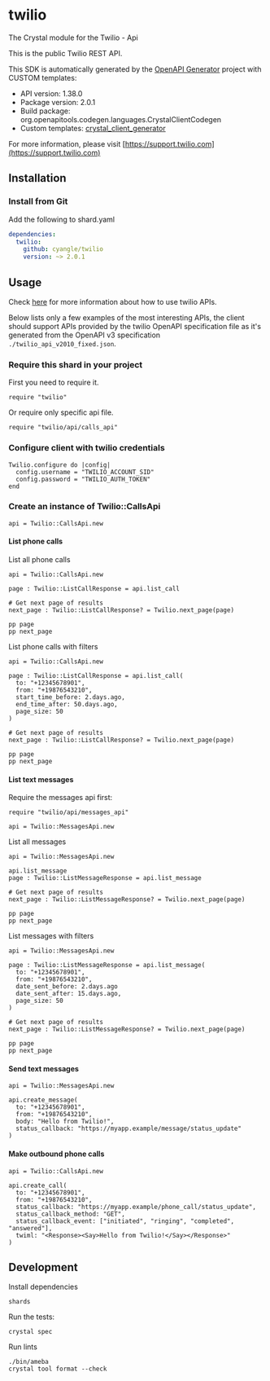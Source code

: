 # twilio

The Crystal module for the Twilio - Api

This is the public Twilio REST API.

This SDK is automatically generated by the [OpenAPI Generator](https://openapi-generator.tech) project with CUSTOM templates:

- API version: 1.38.0
- Package version: 2.0.1
- Build package: org.openapitools.codegen.languages.CrystalClientCodegen
- Custom templates: [crystal_client_generator](https://github.com/cyangle/crystal_client_generator)

For more information, please visit [https://support.twilio.com](https://support.twilio.com)

## Installation

### Install from Git

Add the following to shard.yaml

```yaml
dependencies:
  twilio:
    github: cyangle/twilio
    version: ~> 2.0.1
```

## Usage

Check [here](https://www.twilio.com/docs/all) for more information about how to use twilio APIs.

Below lists only a few examples of the most interesting APIs, the client should support APIs provided by the twilio OpenAPI specification file as it's generated from the OpenAPI v3 specification `./twilio_api_v2010_fixed.json`.

### Require this shard in your project

First you need to require it.

```crystal
require "twilio"
```

Or require only specific api file.

```crystal
require "twilio/api/calls_api"
```

### Configure client with twilio credentials

```crystal
Twilio.configure do |config|
  config.username = "TWILIO_ACCOUNT_SID"
  config.password = "TWILIO_AUTH_TOKEN"
end
```

### Create an instance of Twilio::CallsApi

```crystal
api = Twilio::CallsApi.new
```

#### List phone calls

List all phone calls
```crystal
api = Twilio::CallsApi.new

page : Twilio::ListCallResponse = api.list_call

# Get next page of results
next_page : Twilio::ListCallResponse? = Twilio.next_page(page)

pp page
pp next_page
```

List phone calls with filters
```crystal
api = Twilio::CallsApi.new

page : Twilio::ListCallResponse = api.list_call(
  to: "+12345678901",
  from: "+19876543210",
  start_time_before: 2.days.ago,
  end_time_after: 50.days.ago,
  page_size: 50
)

# Get next page of results
next_page : Twilio::ListCallResponse? = Twilio.next_page(page)

pp page
pp next_page
```

#### List text messages

Require the messages api first:

```crystal
require "twilio/api/messages_api"

api = Twilio::MessagesApi.new
```

List all messages
```crystal
api = Twilio::MessagesApi.new

api.list_message
page : Twilio::ListMessageResponse = api.list_message

# Get next page of results
next_page : Twilio::ListMessageResponse? = Twilio.next_page(page)

pp page
pp next_page
```

List messages with filters
```crystal
api = Twilio::MessagesApi.new

page : Twilio::ListMessageResponse = api.list_message(
  to: "+12345678901",
  from: "+19876543210",
  date_sent_before: 2.days.ago
  date_sent_after: 15.days.ago,
  page_size: 50
)

# Get next page of results
next_page : Twilio::ListMessageResponse? = Twilio.next_page(page)

pp page
pp next_page
```

#### Send text messages

```crystal
api = Twilio::MessagesApi.new

api.create_message(
  to: "+12345678901",
  from: "+19876543210",
  body: "Hello from Twilio!",
  status_callback: "https://myapp.example/message/status_update"
)
```

#### Make outbound phone calls

```crystal
api = Twilio::CallsApi.new

api.create_call(
  to: "+12345678901",
  from: "+19876543210",
  status_callback: "https://myapp.example/phone_call/status_update",
  status_callback_method: "GET",
  status_callback_event: ["initiated", "ringing", "completed", "answered"],
  twiml: "<Response><Say>Hello from Twilio!</Say></Response>"
)
```

## Development

Install dependencies

```shell
shards
```

Run the tests:

```shell
crystal spec
```

Run lints

```shell
./bin/ameba
crystal tool format --check
```
